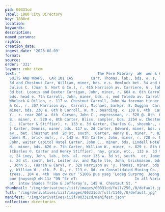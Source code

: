 ```yaml
---
pid: 00331cd
label: 1880 City Directory
key: 1880cd
location: 
keywords: 
description: 
named_persons: 
rights: 
creation_date: 
ingest_date: '2023-08-09'
format: 
source: 
order: '331'
layout: cmhc_item
text: "                                   The Pere Mibrary  aH  wen & Chittenden,
  SUITS AND WRAPS.  CAR 101 CAS        Carr, Thomas, lab., bds, w. s, Toledo ay. bet.
  3d and Chestnut Carr, William, miner, bds. e.s. Hemlock bet. 34 and Chestnut Carrera,
  Julius C. (Juan S. Hart & Co.), r. 415 Harrison av. Carriere, A., lab., r. n. 8.
  3d bet. Loomis and Dexter Carrigan, John, miner, r. 604 e. 6th Carroll, John, miner,
  bds. head e. 7th Carroll, John, miner, bds. s, end Toledo av. Carroll, John, porter
  Whelock & Dillon, r. 117 w. Chestnut Carroll, John Ww foreman tinner C. Boettcher
  & Co., r. 307 Harrison ay.  Carroll, Michael, barkpr. 8. Duggan  Carroll, Patrick,
  miner, bds. 230 e. 6th b Carroll, W. M., boarding, x. 138 6, 4th  Carson, Harden
  Y., r. rear 206 w. 6th  Carson, John C., expressman, r. 520 @. 8th  Garaon, Robert
  B., miner, r. 520 e, 8th Carter, Bliss, sampler, bds. 2254 w. Chestnut Carter, Charles
  C., (Carter & Stiffier), r. 133 e. 3d Garter, Charles G., shoemkr., r, 626 e. 7th
  } Carter, Dennis, miner, bds. 117 w. 2d Carter, Edward, miner, bds. w. s. Toledo
  av., bet. Chestnut and  2d st. south.  Oarter, Henry B., miner, r. 829 ¢, 8th ‘Carter,
  James M., brick mufr., r. 142 w. 9th Carter, John, miner, r. 728 e. 8th Carter,
  John, waiter Capitol Hotel Carter, John C., miner, bds. Lindell Hotel Carter, Robert
  N., miner, bds. 626 e. 7th Carter, William W., miner, r. 829 ¢. 8th Oarter & Stiffler,
  (Charles ©. Carter and Henry Stiffier), hay, grain, etc., 133 e. 3d ter, —, r. 106
  e, 24 iney, John, lab., bds. al. rear 135 w. 3d st, south.  er, James, lab. r. n.
  s. 2d st. south, bet. Leiter av. and Maple lle, John, brickmason, bds. 806 e. 6th
  , John S., (Harsh & Cary), r. 320 Harrison av 'y, Thomas, miner, bds. 623 e. 5th
  y, William W., clk. P. O., r. 113 e. 8d. co Consolidated Mining Co., G. O. Keeler,
  treas., 104 e. 4th  Han cw cur ‘S1O0G pue yseg ‘Lodeg Surprmg  Jeong inUsENg 361
  pue §nuyseqD eM 11z “ON “Er eT:                          In all Varieties and Styles,
  at  intow Shades Tribe & Jefferay’s, 145 W. Chestaut St. "
thumbnail: "/img/derivatives/iiif/images/00331cd/full/250,/0/default.jpg"
full: "/img/derivatives/iiif/images/00331cd/full/1140,/0/default.jpg"
manifest: "/img/derivatives/iiif/00331cd/manifest.json"
collection: directories
---
```

